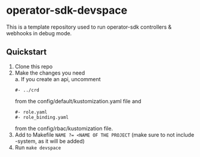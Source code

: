 # operator-sdk-devspace
This is a template repository used to run operator-sdk controllers & webhooks in debug mode.

## Quickstart

1. Clone this repo
2. Make the changes you need <br />
	a. If you create an api, uncomment <br />
	```bases:
	#- ../crd
	```
	from the config/default/kustomization.yaml file and <br />
	```
	#- role.yaml
	#- role_binding.yaml
	```
	from the config/rbac/kustomization file.<br />
3. Add to Makefile
   ```NAME ?= <NAME OF THE PROJECT``` (make sure to not include -system, as it will be added)
4. Run ```make devspace```
